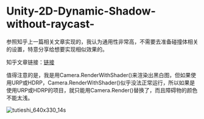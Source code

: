 # Unity-2D-Dynamic-Shadow-without-raycast-
参照知乎上一篇相关文章实现的，我认为通用性非常高，不需要去准备碰撞体相关的设置，特意分享给想要实现相似效果的。


知乎文章链接：[链接](https://zhuanlan.zhihu.com/p/30877199)


值得注意的是，我是用Camera.RenderWithShader()来渲染出黑白图，但如果使用URP或HDRP，Camera.RenderWithShader()似乎没法正常运行，所以如果是使用URP或HDRP的项目，就只能用Camera.Render()替换了，而且障碍物的颜色不能太浅。

![tutieshi_640x330_14s](https://user-images.githubusercontent.com/49035490/188050291-3c273d01-0bb1-496b-8150-8029f72f5341.gif)
